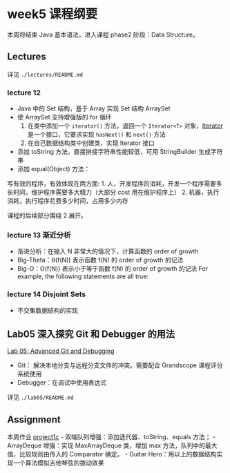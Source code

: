 # week5 课程纲要

本周将结束 Java 基本语法，进入课程 phase2 阶段：Data Structure。

## Lectures

详见 `./lectures/README.md`

### lecture 12

- Java 中的 Set 结构，基于 Array 实现 Set 结构 ArraySet
- 使 ArraySet 支持增强版的 for 循环
  1. 在类中添加一个 `iterator()` 方法，返回一个 `Iterator<T>` 对象，[Iterator<T>](https://docs.oracle.com/javase/8/docs/api/java/util/Iterator.html)是一个接口，它要求实现 `hasNext()` 和 `next()` 方法
  2. 在自己数据结构类中创建类，实现 Iterator 接口
- 添加 toString 方法，直接拼接字符串性能较低，可用 StringBuilder 生成字符串
- 添加 equal(Object) 方法：

写有效的程序，有效体现在两方面:
    1. 人，开发程序的消耗，开发一个程序需要多长时间，维护程序需要多大精力（大部分 cost 用在维护程序上）
    2. 机器，执行消耗，执行程序花费多少时间，占用多少内存

课程的后续部分围绕 2 展开。

### lecture 13 渐近分析

- 渐进分析：在输入 N 非常大的情况下，计算函数的 order of growth
- Big-Theta：θ(f(N)) 表示函数 f(N) 的 order of growth 的记法
- Big-O：O(f(N)) 表示小于等于函数 f(N) 的 order of growth 的记法
  For example, the following statements are all true:

### lecture 14 Disjoint Sets

- 不交集数据结构的实现

## Lab05 深入探究 Git 和 Debugger 的用法

[Lab 05: Advanced Git and Debugging](https://sp23.datastructur.es/materials/lab/lab05/)

- Git： 解决本地分支与远程分支文件的冲突。需要配合 Grandscope 课程评分系统使用
- Debugger：在调试中使用表达式

详见 `./lab05/README.md`

## Assignment

本周作业 [project1c](https://sp23.datastructur.es/materials/proj/proj1c/)
    - 双端队列增强：添加迭代器、toString、equals 方法；
    - ArrayDeque 增强：实现 MaxArrayDeque 类，增加 max 方法，队列中的最大值，比较规则由传入的 Comparator 确定。
    - Guitar Hero：用以上的数据结构实现一个算法模拟吉他琴弦的拨动效果
